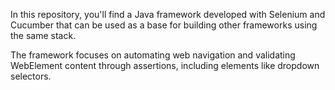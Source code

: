 In this repository, you'll find a Java framework developed with Selenium and Cucumber that can be used as a base for building other frameworks using the same stack.

The framework focuses on automating web navigation and validating WebElement content through assertions, including elements like dropdown selectors.
